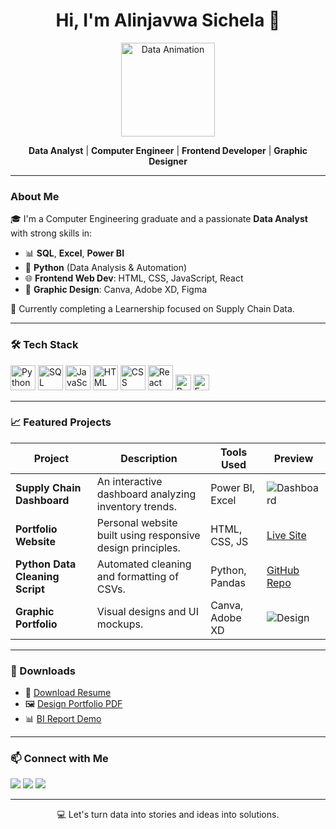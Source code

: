 <h1 align="center"> Hi, I'm Alinjavwa Sichela 👋</h1>

<p align="center">
  <img src="https://user-images.githubusercontent.com/74038190/212749447-bfb7e725-6987-49d9-ae85-2015e3e7cc41.gif" width="150" alt="Data Animation"/>
</p>

<p align="center">
  <b>Data Analyst</b> | <b>Computer Engineer</b> | <b>Frontend Developer</b> | <b>Graphic Designer</b>
</p>

---

### About Me

🎓 I'm a Computer Engineering graduate and a passionate **Data Analyst** with strong skills in:

- 📊 **SQL**, **Excel**, **Power BI**
- 🐍 **Python** (Data Analysis & Automation)
- 🌐 **Frontend Web Dev**: HTML, CSS, JavaScript, React
- 🎨 **Graphic Design**: Canva, Adobe XD, Figma

🔭 Currently completing a Learnership focused on Supply Chain Data.

---

### 🛠️ Tech Stack

<p align="left">
  <img src="https://cdn.jsdelivr.net/gh/devicons/devicon/icons/python/python-original.svg" height="40" alt="Python" />
  <img src="https://cdn.jsdelivr.net/gh/devicons/devicon/icons/mysql/mysql-original.svg" height="40" alt="SQL" />
  <img src="https://cdn.jsdelivr.net/gh/devicons/devicon/icons/javascript/javascript-original.svg" height="40" alt="JavaScript" />
  <img src="https://cdn.jsdelivr.net/gh/devicons/devicon/icons/html5/html5-original.svg" height="40" alt="HTML" />
  <img src="https://cdn.jsdelivr.net/gh/devicons/devicon/icons/css3/css3-original.svg" height="40" alt="CSS" />
  <img src="https://cdn.jsdelivr.net/gh/devicons/devicon/icons/react/react-original.svg" height="40" alt="React" />
  <img src="https://img.shields.io/badge/Power%20BI-F2C811?style=flat-square&logo=powerbi&logoColor=black" height="25" alt="Power BI" />
  <img src="https://img.shields.io/badge/Microsoft%20Excel-217346?style=flat-square&logo=microsoft-excel&logoColor=white" height="25" alt="Excel" />
</p>

---

### 📈 Featured Projects

| Project | Description | Tools Used | Preview |
|--------|-------------|------------|---------|
| **Supply Chain Dashboard** | An interactive dashboard analyzing inventory trends. | Power BI, Excel | ![Dashboard](images/supply_dashboard.png) |
| **Portfolio Website** | Personal website built using responsive design principles. | HTML, CSS, JS | [Live Site](https://your-website.com) |
| **Python Data Cleaning Script** | Automated cleaning and formatting of CSVs. | Python, Pandas | [GitHub Repo](https://github.com/yourusername/project-name) |
| **Graphic Portfolio** | Visual designs and UI mockups. | Canva, Adobe XD | ![Design](images/ui_mockup.png) |

---

### 📁 Downloads

- 📄 [Download Resume](files/resume.pdf)
- 🖼️ [Design Portfolio PDF](files/design-portfolio.pdf)
- 📊 [BI Report Demo](files/bi-sample.pbix)

---

### 📫 Connect with Me

<p>
  <a href="https://www.linkedin.com/in/your-linkedin"><img src="https://img.shields.io/badge/LinkedIn-0077B5?style=flat&logo=linkedin&logoColor=white"/></a>
  <a href="mailto:your.email@example.com"><img src="https://img.shields.io/badge/Gmail-D14836?style=flat&logo=gmail&logoColor=white"/></a>
  <a href="https://your-portfolio-site.com"><img src="https://img.shields.io/badge/Portfolio-000?style=flat&logo=google-chrome&logoColor=white"/></a>
</p>

---

<p align="center">
  💻 Let's turn data into stories and ideas into solutions.
</p>
